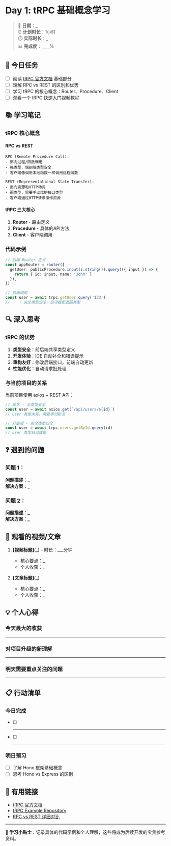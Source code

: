 # Day 1: tRPC 基础概念学习

> 📅 **日期**：**\_**  
> ⏰ **计划时长**：1小时  
> ⏱️ **实际时长**：**\_**  
> 📊 **完成度**：\_\_\_\_%

## 🎯 今日任务

- [ ] 阅读 [tRPC 官方文档](https://trpc.io/docs/quickstart) 基础部分
- [ ] 理解 RPC vs REST 的区别和优势
- [ ] 学习 tRPC 的核心概念：Router、Procedure、Client
- [ ] 观看一个 tRPC 快速入门视频教程

## 📚 学习笔记

### tRPC 核心概念

#### RPC vs REST

```
RPC (Remote Procedure Call):
- 面向过程/函数调用
- 强类型，端到端类型安全
- 客户端像调用本地函数一样调用远程函数

REST (Representational State Transfer):
- 面向资源和HTTP动词
- 弱类型，需要手动维护接口类型
- 客户端通过HTTP请求操作资源
```

#### tRPC 三大核心

1. **Router** - 路由定义
2. **Procedure** - 具体的API方法
3. **Client** - 客户端调用

### 代码示例

```typescript
// 后端 Router 定义
const appRouter = router({
  getUser: publicProcedure.input(z.string()).query(({ input }) => {
    return { id: input, name: 'John' }
  }),
})

// 前端调用
const user = await trpc.getUser.query('123')
//    ↑ 完全类型安全，自动推断返回类型
```

## 🔍 深入思考

### tRPC 的优势

1. **类型安全**：前后端共享类型定义
2. **开发体验**：IDE 自动补全和错误提示
3. **重构友好**：修改后端接口，前端自动更新
4. **性能优化**：自动请求批处理

### 与当前项目的关系

当前项目使用 axios + REST API：

```typescript
// 现状 - 无类型安全
const user = await axios.get(`/api/users/${id}`)
// user 类型未知，需要手动断言

// 升级后 - 完全类型安全
const user = await trpc.users.getById.query(id)
// user 类型自动推断
```

## ❓ 遇到的问题

### 问题 1：

**问题描述**：**\_**  
**解决方案**：**\_**

### 问题 2：

**问题描述**：**\_**  
**解决方案**：**\_**

## 🎥 观看的视频/文章

1. **[视频标题]**(**\_**) - 时长：\_\_\_分钟

   - 核心要点：**\_**
   - 个人收获：**\_**

2. **[文章标题]**(**\_**)
   - 核心要点：**\_**
   - 个人收获：**\_**

## 💡 个人心得

### 今天最大的收获

---

### 对项目升级的新理解

---

### 明天需要重点关注的问题

---

## 📋 行动清单

### 今日完成

- [ ] ***
- [ ] ***

### 明日预习

- [ ] 了解 Hono 框架基础概念
- [ ] 思考 Hono vs Express 的区别

## 🔗 有用链接

- [tRPC 官方文档](https://trpc.io/docs)
- [tRPC Example Repository](https://github.com/trpc/trpc/tree/main/examples)
- [RPC vs REST 详细对比](https://www.smashingmagazine.com/2016/09/understanding-rest-and-rpc-for-http-apis/)

---

**📝 学习小贴士**：记录具体的代码示例和个人理解，这些将成为后续开发的宝贵参考资料。

